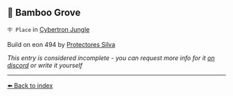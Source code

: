 ## 🎋 Bamboo Grove

`🪧 Place` in [Cybertron Jungle](../refs/cybertron_jungle.md)

Build on eon 494 by [Protectores Silva](../refs/protectores_silva.md)

_This entry is considered incomplete - you can request more info for it [on discord](<https://discord.com/channels/562910943848169472/1173922660489633802>) or write it yourself_


----------
[⬅️ Back to index](../refs/#9640_s)
